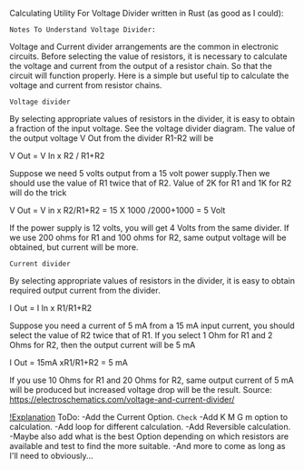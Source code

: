Calculating Utility For Voltage Divider written in Rust (as good as I could):

	Notes To Understand Voltage Divider:

Voltage and Current divider arrangements are the common in electronic circuits. Before selecting the value of resistors, it is necessary to calculate the voltage and current from the output of a resistor chain. So that the circuit will function properly. Here is a simple but useful tip to calculate the voltage and current from resistor chains.

	Voltage divider

By selecting appropriate values of resistors in the divider, it is easy to obtain a fraction of the input voltage. See the voltage divider diagram. The value of the output voltage V Out from the divider R1-R2 will be

V Out = V In x R2 / R1+R2

Suppose we need 5 volts output from a 15 volt power supply.Then we should use the value of R1 twice that of R2. Value of 2K for R1 and 1K for R2 will do the trick

V Out = V in x R2/R1+R2 = 15 X 1000 /2000+1000 = 5 Volt

If the power supply is 12 volts, you will get 4 Volts from the same divider.
If we use 200 ohms for R1 and 100 ohms for R2, same output voltage will be obtained, but current will be more.

	Current divider

By selecting appropriate values of resistors in the divider, it is easy to obtain required output current from the divider.

I Out = I In x R1/R1+R2

Suppose you need a current of 5 mA from a 15 mA input current, you should select the value of R2 twice that of R1. If you select 1 Ohm for R1 and 2 Ohms for R2, then the output current will be 5 mA

I Out = 15mA xR1/R1+R2 = 5 mA

If you use 10 Ohms for R1 and 20 Ohms for R2, same output current of 5 mA will be produced but increased voltage drop will be the result.		Source: https://electroschematics.com/voltage-and-current-divider/

 [!Explanation](assets/Voltage-and-Current-Divider.png)
	ToDo:
	-Add the Current Option. 					```Check```
	-Add K M G m option to calculation.
	-Add loop for different calculation.
	-Add Reversible calculation.
	-Maybe also add what is the best Option depending on which resistors are available and test to find the more suitable.
	-And more to come as long as I'll need to obviously...
